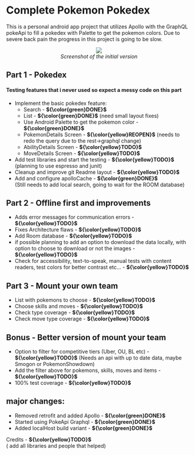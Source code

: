 # Complete Pokemon Pokedex <br>

This is a personal android app project that utilizes Apollo with the GraphQL pokeApi to fill a pokedex with Palette to get the pokemon colors. Due to severe back pain the progress in this project is going to be slow.

<p align="center">
  <img src="https://github.com/GustavoEliseu/MyPokedexApp/assets/30469845/47b093bf-3540-46af-8b8f-3d0af269cefd"/><br>
  <em>Screenshot of the initial version</em>
</p>


## Part 1 - Pokedex <br>
#### Testing features that i never used so expect a messy code on this part <br>
* Implement the basic pokedex feature: <br>
  * Search - **${\color{green}DONE}$** <br>
  * List - **${\color{green}DONE}$** (need small layout fixes) <br>
  * Use Android Palette to get the pokemon color - ****${\color{green}DONE}$**** <br>
  * PokemonDetails Screen - **${\color{yellow}REOPEN}$** (needs to redo the query due to the rest->graphql change) <br>
  * AbilityDetails Screen - **${\color{yellow}TODO}$** <br>
  * MoveDetails Screen - **${\color{yellow}TODO}$** <br>
* Add test libraries and start the testing - **${\color{yellow}TODO}$** (planning to use espresso and junit) <br>
* Cleanup and improve git Readme layout - **${\color{yellow}TODO}$** <br>
* Add and configure apolloCache - **${\color{green}DONE}$**<br> (Still needs to add local search, going to wait for the ROOM database)

## Part 2 - Offline first and improvements <br>
* Adds error messages for communication errors - **${\color{yellow}TODO}$**<br>
* Fixes Architecture flaws - **${\color{yellow}TODO}$**<br>
* Add Room database - **${\color{yellow}TODO}$**<br>
* if possible planning to add an option to download the data locally, with option to choose to download or not the images - **${\color{yellow}TODO}$**<br>
* Check for accessibility, text-to-speak, manual tests with content readers, test colors for better contrast etc... - **${\color{yellow}TODO}$**<br>

## Part 3 - Mount your own team <br>
* List with pokemons to choose - **${\color{yellow}TODO}$**<br>
* Choose skills and moves - **${\color{yellow}TODO}$**<br>
* Check type coverage - **${\color{yellow}TODO}$** <br>
* Check move type coverage - **${\color{yellow}TODO}$**<br>

## Bonus - Better version of mount your team<br>
* Option to filter for competitive tiers (Uber, OU, BL etc) - **${\color{yellow}TODO}$** (Needs an api with up to date data, maybe Smogon or PokemonShowdown) <br>
* Add the filter above for pokemons, skills, moves and items - **${\color{yellow}TODO}$**<br>
* 100% test coverage - **${\color{yellow}TODO}$**<br>


## major changes:
* Removed retrofit and added Apollo - **${\color{green}DONE}$**
* Started using PokeApi Graphql - **${\color{green}DONE}$**
* Added localHost build variant - **${\color{green}DONE}$**

Credits - **${\color{yellow}TODO}$**<br> ( add all libraries and people that helped)

